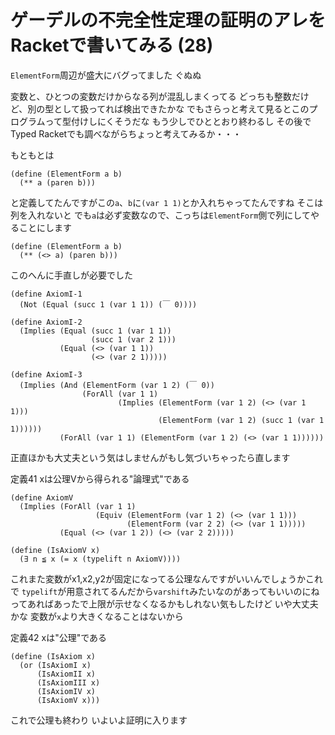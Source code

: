 # ゲーデルの不完全性定理の証明のアレをRacketで書いてみる (28)

`ElementForm`周辺が盛大にバグってました
ぐぬぬ

変数と、ひとつの変数だけからなる列が混乱しまくってる
どっちも整数だけど、別の型として扱ってれば検出できたかな
でもさらっと考えて見るとこのプログラムって型付けしにくそうだな
もう少しでひととおり終わるし
その後でTyped Racketでも調べながらちょっと考えてみるか・・・

もともとは

```
(define (ElementForm a b)
  (** a (paren b)))
```

と定義してたんですがこの`a`、`b`に`(var 1 1)`とか入れちゃってたんですね
そこは列を入れないと
でも`a`は必ず変数なので、こっちは`ElementForm`側で列にしてやることにします

```
(define (ElementForm a b)
  (** (<> a) (paren b)))
```

このへんに手直しが必要でした

```
(define AxiomI-1
  (Not (Equal (succ 1 (var 1 1)) (￣ 0))))

(define AxiomI-2
  (Implies (Equal (succ 1 (var 1 1))
                  (succ 1 (var 2 1)))
           (Equal (<> (var 1 1))
                  (<> (var 2 1)))))

(define AxiomI-3
  (Implies (And (ElementForm (var 1 2) (￣ 0))
                (ForAll (var 1 1)
                        (Implies (ElementForm (var 1 2) (<> (var 1 1)))
                                 (ElementForm (var 1 2) (succ 1 (var 1 1))))))
           (ForAll (var 1 1) (ElementForm (var 1 2) (<> (var 1 1))))))
```

正直ほかも大丈夫という気はしませんがもし気づいちゃったら直します

定義41 xは公理Vから得られる"論理式"である

```
(define AxiomV
  (Implies (ForAll (var 1 1)
                   (Equiv (ElementForm (var 1 2) (<> (var 1 1)))
                          (ElementForm (var 2 2) (<> (var 1 1)))))
           (Equal (<> (var 1 2)) (<> (var 2 2)))))

(define (IsAxiomV x)
  (∃ n ≦ x (= x (typelift n AxiomV))))

```

これまた変数がx1,x2,y2が固定になってる公理なんですがいいんでしょうかこれで
`typelift`が用意されてるんだから`varshift`みたいなのがあってもいいのにね
ってあればあったで上限が示せなくなるかもしれない気もしたけど
いや大丈夫かな
変数が`x`より大きくなることはないから

定義42 xは"公理"である

```
(define (IsAxiom x)
  (or (IsAxiomI x)
      (IsAxiomII x)
      (IsAxiomIII x)
      (IsAxiomIV x)
      (IsAxiomV x)))
```

これで公理も終わり
いよいよ証明に入ります
